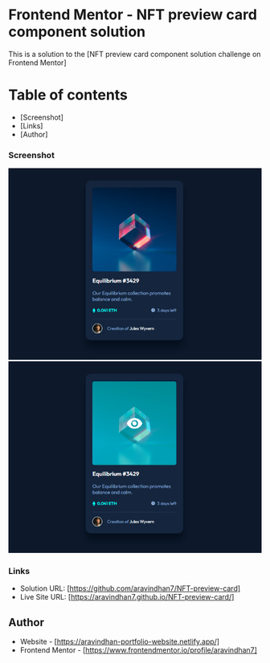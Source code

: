 # Frontend Mentor - NFT preview card component solution

This is a solution to the [NFT preview card component solution challenge on Frontend Mentor]

# Table of contents

  - [Screenshot]
  - [Links]
  - [Author]



### Screenshot
![](./screenshots/screenshot1.png)
![](./screenshots/screenshot2.png)

### Links

- Solution URL: [https://github.com/aravindhan7/NFT-preview-card]
- Live Site URL: [https://aravindhan7.github.io/NFT-preview-card/]


## Author

- Website - [https://aravindhan-portfolio-website.netlify.app/]
- Frontend Mentor - [https://www.frontendmentor.io/profile/aravindhan7]
